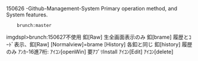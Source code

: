 150626 -Github-Management-System Primary operation method, and System features.

        brunch:master
imgdspl>brunch:150627不使用
釦[Raw]		生全画面表示のみ
釦[brame]	履歴とｺｰﾄﾞ表示、釦[Raw] [Normalview]=brame [History] 各釦と同じ
釦[history]	履歴のみ ｱﾝｶｰ16進7桁:
ｱｲｺﾝ[openWin] 要ｱﾌﾟﾘInstall
ｱｲｺﾝ[Edit]
ｱｲｺﾝ[delete]
